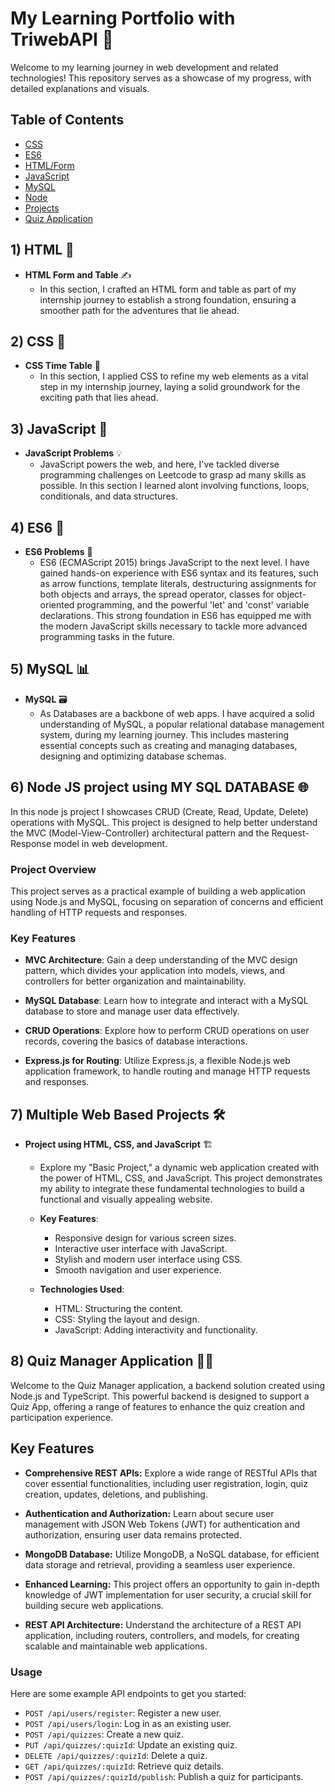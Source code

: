 # My Learning Portfolio with TriwebAPI 🚀

Welcome to my learning journey in web development and related technologies! This repository serves as a showcase of my progress, with detailed explanations and visuals.

## Table of Contents

- [CSS](#css)
- [ES6](#es6)
- [HTML/Form](#htmlform)
- [JavaScript](#javascript)
- [MySQL](#mysql)
- [Node](#node)
- [Projects](#projects)
- [Quiz Application](#quiz-application)

## 1) HTML 📝

- **HTML Form and Table** ✍️
  - In this section, I crafted an HTML form and table as part of my internship journey to establish a strong foundation, ensuring a smoother path for the adventures that lie ahead.


## 2) CSS 🎨

- **CSS Time Table** 📅
  - In this section, I applied CSS to refine my web elements as a vital step in my internship journey, laying a solid groundwork for the exciting path that lies ahead.

## 3) JavaScript 🚀

- **JavaScript Problems** 💡
  - JavaScript powers the web, and here, I've tackled diverse programming challenges on Leetcode to grasp ad many skills as possible. In this section I learned alont involving functions, loops, conditionals, and data structures.


## 4) ES6 🚀

- **ES6 Problems** 🌟
  - ES6 (ECMAScript 2015) brings JavaScript to the next level. I have gained hands-on experience with ES6 syntax and its features, such as arrow functions, template literals, destructuring assignments for both objects and arrays, the spread operator, classes for object-oriented programming, and the powerful 'let' and 'const' variable declarations. This strong foundation in ES6 has equipped me with the modern JavaScript skills necessary to tackle more advanced programming tasks in the future.


## 5) MySQL 📊

- **MySQL** 🗃️
  - As Databases are a backbone of web apps. I have acquired a solid understanding of MySQL, a popular relational database management system, during my learning journey. This includes mastering essential concepts such as creating and managing databases, designing and optimizing database schemas.

## 6) Node JS project using MY SQL DATABASE 🌐

In this node js project I showcases CRUD (Create, Read, Update, Delete) operations with MySQL. This project is designed to help better understand the MVC (Model-View-Controller) architectural pattern and the Request-Response model in web development.

### Project Overview

This project serves as a practical example of building a web application using Node.js and MySQL, focusing on separation of concerns and efficient handling of HTTP requests and responses.

### Key Features

- **MVC Architecture**: Gain a deep understanding of the MVC design pattern, which divides your application into models, views, and controllers for better organization and maintainability.

- **MySQL Database**: Learn how to integrate and interact with a MySQL database to store and manage user data effectively.

- **CRUD Operations**: Explore how to perform CRUD operations on user records, covering the basics of database interactions.

- **Express.js for Routing**: Utilize Express.js, a flexible Node.js web application framework, to handle routing and manage HTTP requests and responses.


## 7) Multiple Web Based Projects 🛠️

- **Project using HTML, CSS, and JavaScript** 🏗️
  - Explore my "Basic Project," a dynamic web application created with the power of HTML, CSS, and JavaScript. This project demonstrates my ability to integrate these fundamental technologies to build a functional and visually appealing website.

  - **Key Features**:
    - Responsive design for various screen sizes.
    - Interactive user interface with JavaScript.
    - Stylish and modern user interface using CSS.
    - Smooth navigation and user experience.

  - **Technologies Used**:
    - HTML: Structuring the content.
    - CSS: Styling the layout and design.
    - JavaScript: Adding interactivity and functionality.

## 8) Quiz Manager Application 🧠🔧

Welcome to the Quiz Manager application, a backend solution created using Node.js and TypeScript. This powerful backend is designed to support a Quiz App, offering a range of features to enhance the quiz creation and participation experience.


## Key Features

- **Comprehensive REST APIs:** Explore a wide range of RESTful APIs that cover essential functionalities, including user registration, login, quiz creation, updates, deletions, and publishing.

- **Authentication and Authorization:** Learn about secure user management with JSON Web Tokens (JWT) for authentication and authorization, ensuring user data remains protected.

- **MongoDB Database:** Utilize MongoDB, a NoSQL database, for efficient data storage and retrieval, providing a seamless user experience.

- **Enhanced Learning:** This project offers an opportunity to gain in-depth knowledge of JWT implementation for user security, a crucial skill for building secure web applications.

- **REST API Architecture:** Understand the architecture of a REST API application, including routers, controllers, and models, for creating scalable and maintainable web applications.

### Usage

Here are some example API endpoints to get you started:

- `POST /api/users/register`: Register a new user.
- `POST /api/users/login`: Log in as an existing user.
- `POST /api/quizzes`: Create a new quiz.
- `PUT /api/quizzes/:quizId`: Update an existing quiz.
- `DELETE /api/quizzes/:quizId`: Delete a quiz.
- `GET /api/quizzes/:quizId`: Retrieve quiz details.
- `POST /api/quizzes/:quizId/publish`: Publish a quiz for participants.


